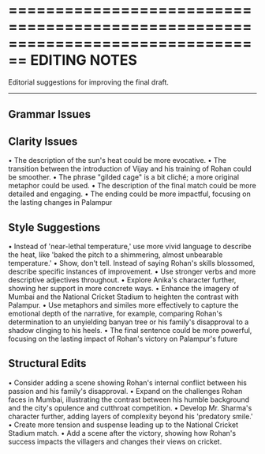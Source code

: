 ================================================================================
EDITING NOTES
================================================================================

Editorial suggestions for improving the final draft.

--------------------------------------------------------------------------------

## Grammar Issues




## Clarity Issues

• The description of the sun's heat could be more evocative.
• The transition between the introduction of Vijay and his training of Rohan could be smoother.
• The phrase "gilded cage" is a bit cliché; a more original metaphor could be used.
• The description of the final match could be more detailed and engaging.
• The ending could be more impactful, focusing on the lasting changes in Palampur


## Style Suggestions

• Instead of 'near-lethal temperature,' use more vivid language to describe the heat, like 'baked the pitch to a shimmering, almost unbearable temperature.'
• Show, don't tell. Instead of saying Rohan's skills blossomed, describe specific instances of improvement.
• Use stronger verbs and more descriptive adjectives throughout.
• Explore Anika's character further, showing her support in more concrete ways.
• Enhance the imagery of Mumbai and the National Cricket Stadium to heighten the contrast with Palampur.
• Use metaphors and similes more effectively to capture the emotional depth of the narrative, for example, comparing Rohan's determination to an unyielding banyan tree or his family's disapproval to a shadow clinging to his heels.
• The final sentence could be more powerful, focusing on the lasting impact of Rohan's victory on Palampur's future


## Structural Edits

• Consider adding a scene showing Rohan's internal conflict between his passion and his family's disapproval.
• Expand on the challenges Rohan faces in Mumbai, illustrating the contrast between his humble background and the city's opulence and cutthroat competition.
• Develop Mr. Sharma's character further, adding layers of complexity beyond his 'predatory smile.'
• Create more tension and suspense leading up to the National Cricket Stadium match.
• Add a scene after the victory, showing how Rohan's success impacts the villagers and changes their views on cricket.

